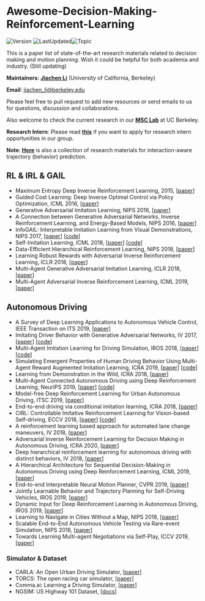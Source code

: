 # Awesome-Decision-Making-Reinforcement-Learning
![Version](https://img.shields.io/badge/Version-1.0-ff69b4.svg) ![LastUpdated](https://img.shields.io/badge/LastUpdated-2020.01-lightgrey.svg)![Topic](https://img.shields.io/badge/Topic-decision--making-yellow.svg?logo=github)

This is a paper list of state-of-the-art research materials related to decision making and motion planning. Wish it could be helpful for both academia and industry. (Still updating)

**Maintainers**: [**Jiachen Li**](https://jiachenli94.github.io) (University of California, Berkeley)

**Email**: jiachen_li@berkeley.edu

Please feel free to pull request to add new resources or send emails to us for questions, discussion and collaborations.

Also welcome to check the current research in our [**MSC Lab**](https://msc.berkeley.edu/research/autonomous-vehicle.html) at UC Berkeley.

**Research Intern**: Please read [**this**](https://jiachenli94.github.io/Research_Intern_Opportunities_at_UC_Berkeley.pdf) if you want to apply for research intern opportunities in our group.

**Note**: [**Here**](https://github.com/jiachenli94/Awesome-Interaction-aware-Trajectory-Prediction) is also a collection of research materials for interaction-aware trajectory (behavior) prediction.

## RL & IRL & GAIL

- Maximum Entropy Deep Inverse Reinforcement Learning, 2015, [[paper](https://arxiv.org/abs/1507.04888)]
- Guided Cost Learning: Deep Inverse Optimal Control via Policy Optimization, ICML 2016, [[paper](https://arxiv.org/abs/1603.00448)]
- Generative Adversarial Imitation Learning, NIPS 2016,  [[paper](https://arxiv.org/abs/1606.03476)]
- A Connection between Generative Adversarial Networks, Inverse Reinforcement Learning, and Energy-Based Models, NIPS 2016,  [[paper](https://arxiv.org/abs/1611.03852)]
- InfoGAIL: Interpretable Imitation Learning from Visual Demonstrations, NIPS 2017, [[paper](https://arxiv.org/pdf/1703.08840.pdf)] [[code](https://github.com/YunzhuLi/InfoGAIL)]
- Self-Imitation Learning, ICML 2018, [[paper](https://arxiv.org/abs/1806.05635)] [[code](https://github.com/wudongming97/self-imitation-learning)]
- Data-Efficient Hierarchical Reinforcement Learning, NIPS 2018, [[paper](https://arxiv.org/abs/1805.08296)]
- Learning Robust Rewards with Adversarial Inverse Reinforcement Learning, ICLR 2018, [[paper](https://arxiv.org/abs/1710.11248)]
- Multi-Agent Generative Adversarial Imitation Learning, ICLR 2018, [[paper](https://arxiv.org/abs/1807.09936)]
- Multi-Agent Adversarial Inverse Reinforcement Learning, ICML 2019, [[paper](https://arxiv.org/abs/1907.13220v1)]

## Autonomous Driving

- A Survey of Deep Learning Applications to Autonomous Vehicle Control, IEEE Transaction on ITS 2019, [[paper](https://arxiv.org/pdf/1912.10773v1.pdf)]
- Imitating Driver Behavior with Generative Adversarial Networks, IV 2017,  [[paper](https://arxiv.org/abs/1701.06699)] [[code](https://github.com/sisl/gail-driver)]
- Multi-Agent Imitation Learning for Driving Simulation, IROS 2018, [[paper](https://arxiv.org/pdf/1803.01044v1.pdf)] [[code](https://github.com/sisl/ngsim_env)]
- Simulating Emergent Properties of Human Driving Behavior Using Multi-Agent Reward Augmented Imitation Learning, ICRA 2019, [[paper](https://arxiv.org/pdf/1903.05766v1.pdf)] [[code](https://github.com/sisl/ngsim_env)]
- Learning from Demonstration in the Wild, ICRA 2018, [[paper](http://arxiv.org/abs/1811.03516v2)]
- Multi-Agent Connected Autonomous Driving using Deep Reinforcement Learning, NeurIPS 2019, [[paper](https://arxiv.org/abs/1911.04175)] [[code](https://github.com/praveen-palanisamy/macad-gym)]
- Model-free Deep Reinforcement Learning for Urban Autonomous Driving, ITSC 2019, [[paper](https://arxiv.org/abs/1904.09503v2)]
- End-to-end driving via conditional imitation learning, ICRA 2018,  [[paper](https://arxiv.org/abs/1710.02410)]
- CIRL: Controllable Imitative Reinforcement Learning for Vision-based Self-driving, ECCV 2018, [[paper](http://openaccess.thecvf.com/content_ECCV_2018/html/Xiaodan_Liang_CIRL_Controllable_Imitative_ECCV_2018_paper.html)] [[code](https://github.com/HubFire/Muti-branch-DDPG-CARLA)]
- A reinforcement learning based approach for automated lane change maneuvers, IV 2018, [[paper](https://arxiv.org/abs/1804.07871)]
- Adversarial Inverse Reinforcement Learning for Decision Making in Autonomous Driving, ICRA 2020, [[paper](https://arxiv.org/abs/1911.08044v1)]
- Deep hierarchical reinforcement learning for autonomous driving with distinct behaviors, IV 2018, [[paper](https://www.researchgate.net/profile/Jianyu_Chen22/publication/328454880_Deep_Hierarchical_Reinforcement_Learning_for_Autonomous_Driving_with_Distinct_Behaviors/links/5be340a0299bf1124fc2dc59/Deep-Hierarchical-Reinforcement-Learning-for-Autonomous-Driving-with-Distinct-Behaviors.pdf)]
- A Hierarchical Architecture for Sequential Decision-Making in Autonomous Driving using Deep Reinforcement Learning, ICML 2019, [[paper](https://arxiv.org/abs/1906.08464v1)]
- End-to-end Interpretable Neural Motion Planner, CVPR 2019,  [[paper](http://www.cs.toronto.edu/~wenjie/papers/cvpr19/nmp.pdf)]
- Jointly Learnable Behavior and Trajectory Planning for Self-Driving Vehicles, IROS 2019,  [[paper](https://arxiv.org/abs/1910.04586)]
- Dynamic Input for Deep Reinforcement Learning in Autonomous Driving, IROS 2019, [[paper](https://arxiv.org/abs/1907.10994v1)]
- Learning to Navigate in Cities Without a Map, NIPS 2018, [[paper](https://arxiv.org/abs/1804.00168)]
- Scalable End-to-End Autonomous Vehicle Testing via Rare-event Simulation, NIPS 2018, [[paper](https://arxiv.org/abs/1811.00145)]
- Towards Learning Multi-agent Negotiations via Self-Play, ICCV 2019, [[paper](http://openaccess.thecvf.com/content_ICCVW_2019/papers/ADW/Tang_Towards_Learning_Multi-Agent_Negotiations_via_Self-Play_ICCVW_2019_paper.pdf)]

### Simulator \& Dataset

- CARLA: An Open Urban Driving Simulator, [[paper](http://proceedings.mlr.press/v78/dosovitskiy17a/dosovitskiy17a.pdf)]
- TORCS: The open racing car simulator, [[paper](http://www.cse.chalmers.se/~chrdimi/papers/torcs.pdf)]
- Comma.ai: Learning a Driving Simulator, [[paper](https://arxiv.org/pdf/1608.01230.pdf)]
- NGSIM: US Highway 101 Dataset, [[docs](https://www.fhwa.dot.gov/publications/research/operations/07030/07030.pdf)]
